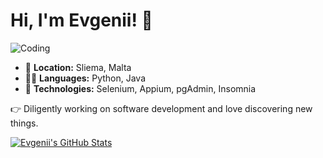 # Hi, I'm Evgenii! 👋 

![Coding](https://media.giphy.com/media/iIqmM5tTjmpOB9mpbn/giphy.gif)

- 📍 **Location:** Sliema, Malta
- 👨‍💻 **Languages:** Python, Java
- 🧰 **Technologies:** Selenium, Appium, pgAdmin, Insomnia

👉 Diligently working on software development and love discovering new things.

[![Evgenii's GitHub Stats](https://github-readme-stats.vercel.app/api?username=EndoTouma&show_icons=true&theme=tokyonight)](https://github.com/EndoTouma)

